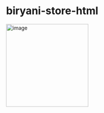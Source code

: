 # biryani-store-html

<img width="225" height="225" alt="image" src="https://github.com/user-attachments/assets/8be5ac66-74e7-42ac-97f1-1bca0d36c950" />
